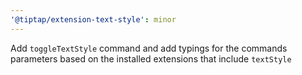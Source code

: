 ```yaml
---
'@tiptap/extension-text-style': minor
---
```


Add `toggleTextStyle` command and add typings for the commands parameters based on the installed extensions that include `textStyle`
